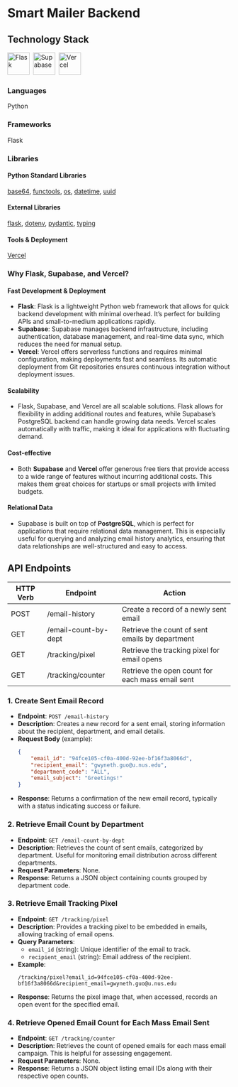 # Smart Mailer Backend

## Technology Stack
<img height="50" alt="Flask" src="https://cdn.jsdelivr.net/gh/devicons/devicon@latest/icons/flask/flask-original.svg" />&nbsp;
<img height="50" alt="Supabase" src="https://github.com/user-attachments/assets/e40fc76b-c8d8-47c3-bb53-c7795abaf596" />&nbsp;
<img height="50" alt="Vercel" src="https://cdn.jsdelivr.net/gh/devicons/devicon@latest/icons/vercel/vercel-original.svg" />&nbsp;
### Languages
Python
### Frameworks
Flask
### Libraries
#### Python Standard Libraries
[base64](https://docs.python.org/3/library/base64.html), [functools](https://docs.python.org/3/library/functools.html), [os](https://docs.python.org/3/library/os.html), [datetime](https://docs.python.org/3/library/datetime.html), [uuid](https://docs.python.org/3/library/uuid.html)
#### External Libraries
[flask](https://pypi.org/project/Flask/), [dotenv](https://pypi.org/project/python-dotenv/), [pydantic](https://pypi.org/project/pydantic/), [typing](https://pypi.org/project/typing/)
#### Tools & Deployment
[Vercel](https://vercel.com)

### Why Flask, Supabase, and Vercel?

#### **Fast Development & Deployment**
- **Flask**: Flask is a lightweight Python web framework that allows for quick backend development with minimal overhead. It’s perfect for building APIs and small-to-medium applications rapidly.
- **Supabase**: Supabase manages backend infrastructure, including authentication, database management, and real-time data sync, which reduces the need for manual setup.
- **Vercel**: Vercel offers serverless functions and requires minimal configuration, making deployments fast and seamless. Its automatic deployment from Git repositories ensures continuous integration without deployment issues.

#### **Scalability**
- Flask, Supabase, and Vercel are all scalable solutions. Flask allows for flexibility in adding additional routes and features, while Supabase’s PostgreSQL backend can handle growing data needs. Vercel scales automatically with traffic, making it ideal for applications with fluctuating demand.

#### **Cost-effective**
- Both **Supabase** and **Vercel** offer generous free tiers that provide access to a wide range of features without incurring additional costs. This makes them great choices for startups or small projects with limited budgets.

#### **Relational Data**
- Supabase is built on top of **PostgreSQL**, which is perfect for applications that require relational data management. This is especially useful for querying and analyzing email history analytics, ensuring that data relationships are well-structured and easy to access.


## API Endpoints
| HTTP Verb | Endpoint            | Action                                      |
| --------- | ------------------- | -------------------------------------------- |
| POST      | /email-history      | Create a record of a newly sent email        |
| GET       | /email-count-by-dept| Retrieve the count of sent emails by department |
| GET       | /tracking/pixel     | Retrieve the tracking pixel for email opens  |
| GET       | /tracking/counter   | Retrieve the open count for each mass email sent |

### 1. Create Sent Email Record
- **Endpoint**: `POST /email-history`
- **Description**: Creates a new record for a sent email, storing information about the recipient, department, and email details.
- **Request Body** (example):
    ```json
    {
        "email_id": "94fce105-cf0a-400d-92ee-bf16f3a8066d",
        "recipient_email": "gwyneth.guo@u.nus.edu",
        "department_code": "ALL",
        "email_subject": "Greetings!"
    }
    ```
- **Response**: Returns a confirmation of the new email record, typically with a status indicating success or failure.

### 2. Retrieve Email Count by Department
- **Endpoint**: `GET /email-count-by-dept`
- **Description**: Retrieves the count of sent emails, categorized by department. Useful for monitoring email distribution across different departments.
- **Request Parameters**: None.
- **Response**: Returns a JSON object containing counts grouped by department code.

### 3. Retrieve Email Tracking Pixel
- **Endpoint**: `GET /tracking/pixel`
- **Description**: Provides a tracking pixel to be embedded in emails, allowing tracking of email opens.
- **Query Parameters**:
    - `email_id` (string): Unique identifier of the email to track.
    - `recipient_email` (string): Email address of the recipient.
- **Example**:
    ```
    /tracking/pixel?email_id=94fce105-cf0a-400d-92ee-bf16f3a8066d&recipient_email=gwyneth.guo@u.nus.edu
    ```
- **Response**: Returns the pixel image that, when accessed, records an open event for the specified email.

### 4. Retrieve Opened Email Count for Each Mass Email Sent
- **Endpoint**: `GET /tracking/counter`
- **Description**: Retrieves the count of opened emails for each mass email campaign. This is helpful for assessing engagement.
- **Request Parameters**: None.
- **Response**: Returns a JSON object listing email IDs along with their respective open counts.
